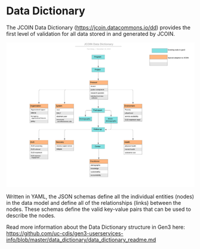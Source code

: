 # Data Dictionary

The JCOIN Data Dictionary (https://jcoin.datacommons.io/dd) provides the first level of validation for all data
stored in and generated by JCOIN.

[![JCOIN Data Model](JCOIN_DATA_MODEL.png)](JCOIN_DATA_MODEL.png)

Written in YAML, the JSON schemas define all the individual entities
(nodes) in the data model and define all of the relationships (links)
between the nodes. These schemas define the valid key-value pairs that can be used to
describe the nodes.

Read more information about the Data Dictionary structure in Gen3 here:
https://github.com/uc-cdis/gen3-userservices-info/blob/master/data_dictionary/data_dictionary_readme.md
